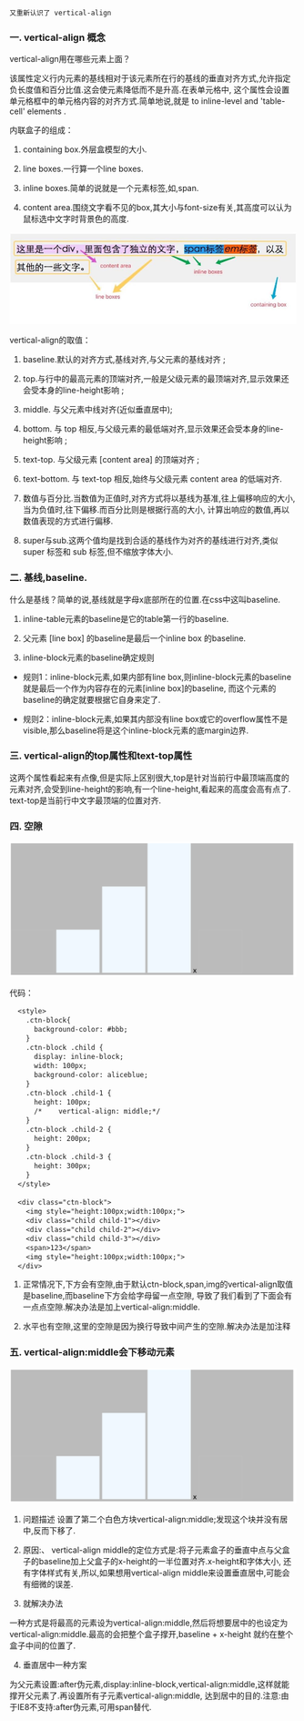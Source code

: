 
    又重新认识了 vertical-align

### 一. vertical-align 概念

 vertical-align用在哪些元素上面？

 该属性定义行内元素的基线相对于该元素所在行的基线的垂直对齐方式,允许指定负长度值和百分比值.这会使元素降低而不是升高.在表单元格中,
 这个属性会设置单元格框中的单元格内容的对齐方式.简单地说,就是 to inline-level and 'table-cell' elements .

 内联盒子的组成：

 1. containing box.外层盒模型的大小.

 2. line boxes.一行算一个line boxes.

 3. inline boxes.简单的说就是一个元素标签,如,span.

 4. content area.围绕文字看不见的box,其大小与font-size有关,其高度可以认为鼠标选中文字时背景色的高度.

 ![内联盒子的组成](/img/va-1.jpg)

 vertical-align的取值：

 1. baseline.默认的对齐方式,基线对齐,与父元素的基线对齐 ;

 2. top.与行中的最高元素的顶端对齐,一般是父级元素的最顶端对齐,显示效果还会受本身的line-height影响 ;

 3. middle. 与父元素中线对齐(近似垂直居中);

 4. bottom. 与 top 相反,与父级元素的最低端对齐,显示效果还会受本身的line-height影响 ;

 5. text-top. 与父级元素 [content area] 的顶端对齐 ;

 6. text-bottom. 与 text-top 相反,始终与父级元素 content area 的低端对齐.

 7. 数值与百分比.当数值为正值时,对齐方式将以基线为基准,往上偏移响应的大小,当为负值时,往下偏移.而百分比则是根据行高的大小,
 计算出响应的数值,再以数值表现的方式进行偏移.

 8. super与sub.这两个值均是找到合适的基线作为对齐的基线进行对齐,类似 super 标签和 sub 标签,但不缩放字体大小.

### 二. 基线,baseline.

 什么是基线？简单的说,基线就是字母x底部所在的位置.在css中这叫baseline.

 1. inline-table元素的baseline是它的table第一行的baseline.

 2. 父元素 [line box] 的baseline是最后一个inline box 的baseline.

 3. inline-block元素的baseline确定规则

  * 规则1：inline-block元素,如果内部有line box,则inline-block元素的baseline就是最后一个作为内容存在的元素[inline box]的baseline,
  而这个元素的baseline的确定就要根据它自身来定了.

  * 规则2：inline-block元素,如果其内部没有line box或它的overflow属性不是visible,那么baseline将是这个inline-block元素的底margin边界.

### 三. vertical-align的top属性和text-top属性

  这两个属性看起来有点像,但是实际上区别很大,top是针对当前行中最顶端高度的元素对齐,会受到line-height的影响,有一个line-height,看起来的高度会高有点了.
  text-top是当前行中文字最顶端的位置对齐.

### 四. 空隙

  ![下方的空隙](/img/va-2.png)

  代码：

  ```
    <style>
      .ctn-block{
        background-color: #bbb;
      }
      .ctn-block .child {
        display: inline-block;
        width: 100px;
        background-color: aliceblue;
      }
      .ctn-block .child-1 {
        height: 100px;
        /*    vertical-align: middle;*/
      }
      .ctn-block .child-2 {
        height: 200px;
      }
      .ctn-block .child-3 {
        height: 300px;
      }
    </style>

    <div class="ctn-block">
      <img style="height:100px;width:100px;">
      <div class="child child-1"></div>
      <div class="child child-2"></div>
      <div class="child child-3"></div>
      <span>123</span>
      <img style="height:100px;width:100px;">
    </div>
  ```

  1. 正常情况下,下方会有空隙,由于默认ctn-block,span,img的vertical-align取值是baseline,而baseline下方会给字母留一点空隙,
  导致了我们看到了下面会有一点点空隙.解决办法是加上vertical-align:middle.

  2. 水平也有空隙,这里的空隙是因为换行导致中间产生的空隙.解决办法是加注释<!-- 注释去空格加一个回车 -->

### 五. vertical-align:middle会下移动元素

  ![下移](/img/va-2.png)

  1. 问题描述
   设置了第二个白色方块vertical-align:middle;发现这个块并没有居中,反而下移了.

  2. 原因:、
   vertical-align middle的定位方式是:将子元素盒子的垂直中点与父盒子的baseline加上父盒子的x-height的一半位置对齐.x-height和字体大小,
   还有字体样式有关,所以,如果想用vertical-align middle来设置垂直居中,可能会有细微的误差.

  3. 就解决办法

  一种方式是将最高的元素设为vertical-align:middle,然后将想要居中的也设定为vertical-align:middle.最高的会把整个盒子撑开,baseline + x-height
  就约在整个盒子中间的位置了.

  4. 垂直居中一种方案

  为父元素设置:after伪元素,display:inline-block,vertical-align:middle,这样就能撑开父元素了.再设置所有子元素vertical-align:middle,
  达到居中的目的.注意:由于IE8不支持:after伪元素,可用span替代.

